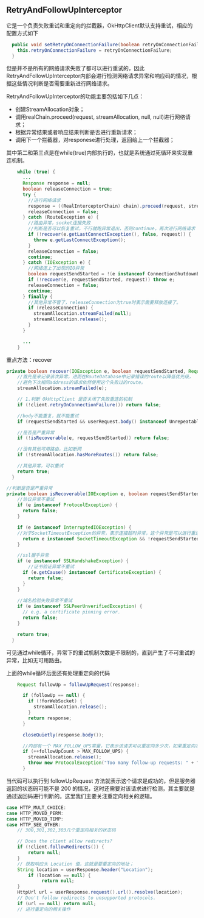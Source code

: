 ## RetryAndFollowUpInterceptor

它是一个负责失败重试和重定向的拦截器，OkHttpClient默认支持重试，相应的配置方式如下
```java
  public void setRetryOnConnectionFailure(boolean retryOnConnectionFailure) {
    this.retryOnConnectionFailure = retryOnConnectionFailure;
  }
```
但是并不是所有的网络请求失败了都可以进行重试的，因此RetryAndFollowUpInterceptor内部会进行检测网络请求异常和响应码的情况，根据这些情况判断是否需要重新进行网络请求。

RetryAndFollowUpInterceptor的功能主要包括如下几点：
* 创建StreamAllocation对象；
* 调用realChain.proceed(request, streamAllocation, null, null)进行网络请求；
* 根据异常结果或者响应结果判断是否进行重新请求；
* 调用下一个拦截器，对responese进行处理，返回给上一个拦截器；

其中第二和第三点是在while(true)内部执行的，也就是系统通过死循环来实现重连机制。
```java
    while (true) {
      ...
      Response response = null;
      boolean releaseConnection = true;
      try {
        //进行网络请求
        response = ((RealInterceptorChain) chain).proceed(request, streamAllocation, null, null);
        releaseConnection = false;
      } catch (RouteException e) {
        //路由异常，socket连接失败
        //判断是否可以恢复重试，不行就跑异常退出，否则continue，再次进行网络请求
        if (!recover(e.getLastConnectException(), false, request)) {
          throw e.getLastConnectException();
        }
        releaseConnection = false;
        continue;
      } catch (IOException e) {
        //网络连上了出现的IO异常
        boolean requestSendStarted = !(e instanceof ConnectionShutdownException);
        if (!recover(e, requestSendStarted, request)) throw e;
        releaseConnection = false;
        continue;
      } finally {
        //其他异常不管了，releaseConnection为true时表示需要释放连接了。
        if (releaseConnection) {
          streamAllocation.streamFailed(null);
          streamAllocation.release();
        }
      }

      ...
    }
```
重点方法：recover
```java
private boolean recover(IOException e, boolean requestSendStarted, Request userRequest) {
    //首先是来记录该次异常，进而在RouteDatabase中记录错误的route以降低优先级，
    //避免下次相同address的请求依然使用这个失败过的route。
    streamAllocation.streamFailed(e);

    // 1.判断 OkHttpClient 是否关闭了失败重连的机制
    if (!client.retryOnConnectionFailure()) return false;

    //body不能重复，就不能重试
    if (requestSendStarted && userRequest.body() instanceof UnrepeatableRequestBody) return false;

    //是否是严重异常
    if (!isRecoverable(e, requestSendStarted)) return false;

    //没有其他可用路由，比如断网
    if (!streamAllocation.hasMoreRoutes()) return false;

    //其他异常，可以重试
    return true;
  }

//判断是否是严重异常
private boolean isRecoverable(IOException e, boolean requestSendStarted) {
    //协议异常不重试
    if (e instanceof ProtocolException) {
      return false;
    }

    if (e instanceof InterruptedIOException) {
    //对于SocketTimeoutException的异常，表示连接超时异常，这个异常是可以进行重连的
      return e instanceof SocketTimeoutException && !requestSendStarted;
    }

    //ssl握手异常
    if (e instanceof SSLHandshakeException) {
        //证书验证异常不重试
      if (e.getCause() instanceof CertificateException) {
        return false;
      }
    }
    
    //域名检验失败异常不重试
    if (e instanceof SSLPeerUnverifiedException) {
      // e.g. a certificate pinning error.
      return false;
    }

    return true;
  }  
```
可见通过while循环，异常下的重试机制次数是不限制的，直到产生了不可重试的异常，比如无可用路由。

上面的while循环后面还有处理重定向的代码
```java
    Request followUp = followUpRequest(response);

      if (followUp == null) {
        if (!forWebSocket) {
          streamAllocation.release();
        }
        return response;
      }

      closeQuietly(response.body());

      //内部有一个 MAX_FOLLOW_UPS常量，它表示该请求可以重定向多少次，如果重定向次数超过20次，将不再重定向
      if (++followUpCount > MAX_FOLLOW_UPS) {
        streamAllocation.release();
        throw new ProtocolException("Too many follow-up requests: " + followUpCount);
      }
```
当代码可以执行到 followUpRequest 方法就表示这个请求是成功的，但是服务器返回的状态码可能不是 200 的情况，这时还需要对该请求进行检测，其主要就是通过返回码进行判断的。这里我们主要关注重定向相关的逻辑。

```java
case HTTP_MULT_CHOICE:
case HTTP_MOVED_PERM:
case HTTP_MOVED_TEMP:
case HTTP_SEE_OTHER:
    // 300,301,302,303几个重定向相关的状态码

    // Does the client allow redirects?
    if (!client.followRedirects()) {
        return null;
    }
    // 获取响应头 Location 值，这就是要重定向的地址；
    String location = userResponse.header("Location");
        if (location == null) {
             return null;
    }
    HttpUrl url = userResponse.request().url().resolve(location);
    // Don't follow redirects to unsupported protocols.
    if (url == null) return null;
    // 进行重定向的相关操作
```
